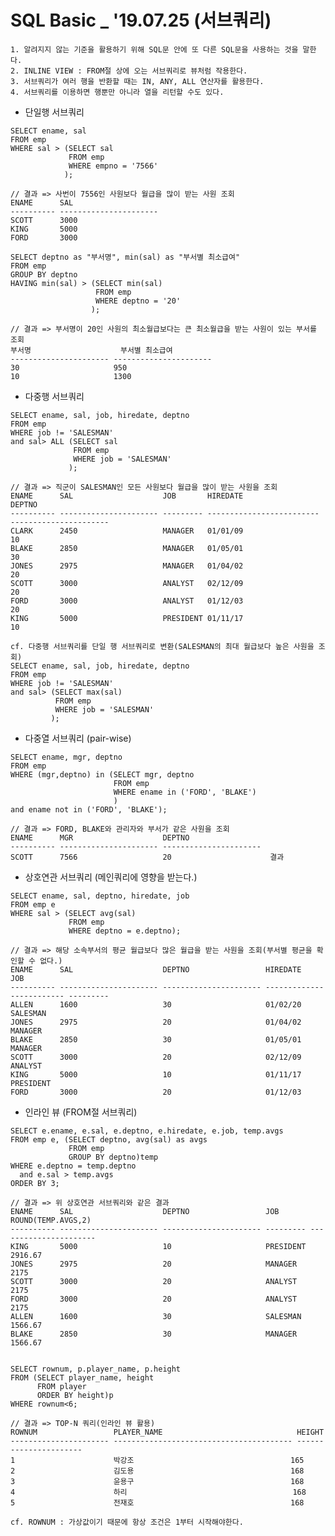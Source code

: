# SQL Basic _ '19.07.25 (서브쿼리)
    
    1. 알려지지 않는 기준을 활용하기 위해 SQL문 안에 또 다른 SQL문을 사용하는 것을 말한다.
    2. INLINE VIEW : FROM절 상에 오는 서브쿼리로 뷰처럼 작용한다.
    3. 서브쿼리가 여러 행을 반환할 때는 IN, ANY, ALL 연산자를 활용한다.
    4. 서브쿼리를 이용하면 행뿐만 아니라 열을 리턴할 수도 있다.
    
    
   * 단일행 서브쿼리

    SELECT ename, sal
    FROM emp
    WHERE sal > (SELECT sal
                 FROM emp
                 WHERE empno = '7566'
                );
    
    // 결과 => 사번이 7556인 사원보다 월급을 많이 받는 사원 조회
    ENAME      SAL                    
    ---------- ---------------------- 
    SCOTT      3000                   
    KING       5000                   
    FORD       3000                    
    
    SELECT deptno as "부서명", min(sal) as "부서별 최소급여"
    FROM emp
    GROUP BY deptno
    HAVING min(sal) > (SELECT min(sal)
                       FROM emp
                       WHERE deptno = '20'
                      );

    // 결과 => 부서명이 20인 사원의 최소월급보다는 큰 최소월급을 받는 사원이 있는 부서를 조회
    부서명                    부서별 최소급여               
    ---------------------- ---------------------- 
    30                     950                    
    10                     1300                   
    
    
   * 다중행 서브쿼리
   
    SELECT ename, sal, job, hiredate, deptno
    FROM emp
    WHERE job != 'SALESMAN' 
    and sal> ALL (SELECT sal
                  FROM emp
                  WHERE job = 'SALESMAN'
                 );
                 
    // 결과 => 직군이 SALESMAN인 모든 사원보다 월급을 많이 받는 사원을 조회
    ENAME      SAL                    JOB       HIREDATE                  DEPTNO                 
    ---------- ---------------------- --------- ------------------------- ---------------------- 
    CLARK      2450                   MANAGER   01/01/09                  10                     
    BLAKE      2850                   MANAGER   01/05/01                  30                     
    JONES      2975                   MANAGER   01/04/02                  20                     
    SCOTT      3000                   ANALYST   02/12/09                  20                     
    FORD       3000                   ANALYST   01/12/03                  20                     
    KING       5000                   PRESIDENT 01/11/17                  10                     
    
    cf. 다중행 서브쿼리를 단일 행 서브쿼리로 변환(SALESMAN의 최대 월급보다 높은 사원을 조회)
    SELECT ename, sal, job, hiredate, deptno
    FROM emp
    WHERE job != 'SALESMAN' 
    and sal> (SELECT max(sal)
              FROM emp
              WHERE job = 'SALESMAN'
             );
    
    
   * 다중열 서브쿼리 (pair-wise)

    SELECT ename, mgr, deptno
    FROM emp
    WHERE (mgr,deptno) in (SELECT mgr, deptno
                           FROM emp
                           WHERE ename in ('FORD', 'BLAKE')
                           )
    and ename not in ('FORD', 'BLAKE');
    
    // 결과 => FORD, BLAKE와 관리자와 부서가 같은 사원을 조회
    ENAME      MGR                    DEPTNO                 
    ---------- ---------------------- ---------------------- 
    SCOTT      7566                   20                      결과
    
    
   * 상호연관 서브쿼리 (메인쿼리에 영향을 받는다.)
   
    SELECT ename, sal, deptno, hiredate, job
    FROM emp e
    WHERE sal > (SELECT avg(sal)
                 FROM emp
                 WHERE deptno = e.deptno);
                 
    // 결과 => 해당 소속부서의 평균 월급보다 많은 월급을 받는 사원을 조회(부서별 평균을 확인할 수 없다.)
    ENAME      SAL                    DEPTNO                 HIREDATE                  JOB       
    ---------- ---------------------- ---------------------- ------------------------- --------- 
    ALLEN      1600                   30                     01/02/20                  SALESMAN  
    JONES      2975                   20                     01/04/02                  MANAGER   
    BLAKE      2850                   30                     01/05/01                  MANAGER   
    SCOTT      3000                   20                     02/12/09                  ANALYST   
    KING       5000                   10                     01/11/17                  PRESIDENT 
    FORD       3000                   20                     01/12/03             

    
   * 인라인 뷰 (FROM절 서브쿼리)
   
    SELECT e.ename, e.sal, e.deptno, e.hiredate, e.job, temp.avgs
    FROM emp e, (SELECT deptno, avg(sal) as avgs
                 FROM emp
                 GROUP BY deptno)temp
    WHERE e.deptno = temp.deptno
      and e.sal > temp.avgs
    ORDER BY 3;
    
    // 결과 => 위 상호연관 서브쿼리와 같은 결과
    ENAME      SAL                    DEPTNO                 JOB       ROUND(TEMP.AVGS,2)     
    ---------- ---------------------- ---------------------- --------- ---------------------- 
    KING       5000                   10                     PRESIDENT 2916.67                
    JONES      2975                   20                     MANAGER   2175                   
    SCOTT      3000                   20                     ANALYST   2175                   
    FORD       3000                   20                     ANALYST   2175                   
    ALLEN      1600                   30                     SALESMAN  1566.67                
    BLAKE      2850                   30                     MANAGER   1566.67                


    SELECT rownum, p.player_name, p.height
    FROM (SELECT player_name, height
          FROM player
          ORDER BY height)p
    WHERE rownum<6;
    
    // 결과 => TOP-N 쿼리(인라인 뷰 활용)
    ROWNUM                 PLAYER_NAME                              HEIGHT                 
    ---------------------- ---------------------------------------- ---------------------- 
    1                      박강조                                   165                    
    2                      김도용                                   168                    
    3                      윤용구                                   168                    
    4                      하리                                     168                    
    5                      전재호                                   168                    

    cf. ROWNUM : 가상값이기 때문에 항상 조건은 1부터 시작해야한다.
    
    
    
